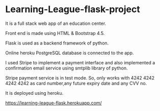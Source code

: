 # Learning-League-flask-project

It is a full stack web app of an education center. 

Front end is made using HTML & Bootstrap 4.5. 

Flask is used as a backend framework of python. 

Online heroku PostgreSQL database is connected to the app.

I used Stripe to implement a payment interface and also
implemented a confirmation email service using smtplib
library of python.

Stripe payment service is in test mode. So, only works with 4242 4242 4242 4242 as card number,any future expiry date and any CVV no.

It is deployed using heroku.

https://learning-league-flask.herokuapp.com/
